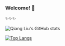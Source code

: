 ### Welcome! 👋

✨✨✨

![Qiang Liu's GitHub stats](https://github-readme-stats.vercel.app/api?username=ksd11&count_private=true&show_icons=true&theme=tokyonight)

[![Top Langs](https://github-readme-stats.vercel.app/api/top-langs/?username=ksd11&layout=compact&count_private=true)](https://github.com/ksd11/github-readme-stats)

<!--
**ksd11/ksd11** is a ✨ _special_ ✨ repository because its `README.md` (this file) appears on your GitHub profile.

Here are some ideas to get you started:

- 🔭 I’m currently working on ...
- 🌱 I’m currently learning ...
- 👯 I’m looking to collaborate on ...
- 🤔 I’m looking for help with ...
- 💬 Ask me about ...
- 📫 How to reach me: ...
- 😄 Pronouns: ...
- ⚡ Fun fact: ...
-->
